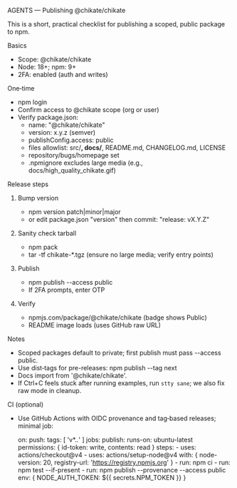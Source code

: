 AGENTS — Publishing @chikate/chikate

This is a short, practical checklist for publishing a scoped, public package to npm.

Basics
- Scope: @chikate/chikate
- Node: 18+; npm: 9+
- 2FA: enabled (auth and writes)

One‑time
- npm login
- Confirm access to @chikate scope (org or user)
- Verify package.json:
  - name: "@chikate/chikate"
  - version: x.y.z (semver)
  - publishConfig.access: public
  - files allowlist: src/**, docs/**, README.md, CHANGELOG.md, LICENSE
  - repository/bugs/homepage set
  - .npmignore excludes large media (e.g., docs/high_quality_chikate.gif)

Release steps
1) Bump version
   - npm version patch|minor|major
   - or edit package.json "version" then commit: "release: vX.Y.Z"

2) Sanity check tarball
   - npm pack
   - tar -tf chikate-*.tgz (ensure no large media; verify entry points)

3) Publish
   - npm publish --access public
   - If 2FA prompts, enter OTP

4) Verify
   - npmjs.com/package/@chikate/chikate (badge shows Public)
   - README image loads (uses GitHub raw URL)

Notes
- Scoped packages default to private; first publish must pass --access public.
- Use dist‑tags for pre-releases: npm publish --tag next
- Docs import from '@chikate/chikate'.
- If Ctrl+C feels stuck after running examples, run `stty sane`; we also fix raw mode in cleanup.

CI (optional)
- Use GitHub Actions with OIDC provenance and tag‑based releases; minimal job:

  on:
    push:
      tags: [ 'v*.*.*' ]
  jobs:
    publish:
      runs-on: ubuntu-latest
      permissions: { id-token: write, contents: read }
      steps:
        - uses: actions/checkout@v4
        - uses: actions/setup-node@v4
          with: { node-version: 20, registry-url: 'https://registry.npmjs.org' }
        - run: npm ci
        - run: npm test --if-present
        - run: npm publish --provenance --access public
          env: { NODE_AUTH_TOKEN: ${{ secrets.NPM_TOKEN }} }

